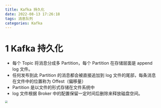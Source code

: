 ```yaml
---
title: Kafka 持久化
date: 2022-08-13 17:26:18
tags: 消息队列
categories: Kafka
---
```


# 1 Kafka 持久化

- 每个 Topic 将消息分成多 Partition，每个 Partition 在存储层面是 append log 文件。
- 任何发布到此 Partition 的消息都会被直接追加到 log 文件的尾部，每条消息在文件中的位置称为 Offest（偏移量）
- Partition 是以文件的形式存储在文件系统中
- log 文件根据 Broker 中的配置保留一定时间后删除来释放磁盘空间。

<img src="https://tva1.sinaimg.cn/large/e6c9d24ely1h6eje149tgj20ss0hgdgq.jpg" style="zoom:50%;" />
